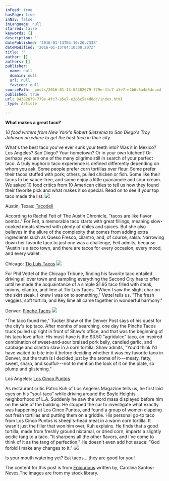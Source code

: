 ```yaml
---
inFeed: true
hasPage: true
inNav: false
inLanguage: null
starred: false
keywords: []
description: ''
datePublished: '2016-01-13T04:10:26.733Z'
dateModified: '2016-01-13T04:10:00.207Z'
title: ''
author: []
authors: []
publisher:
  name: null
  domain: null
  url: null
  favicon: null
sourcePath: _posts/2016-01-13-04382679-779e-4fc7-a5e7-e2b6c5a4d6dc.md
published: true
url: 04382679-779e-4fc7-a5e7-e2b6c5a4d6dc/index.html
_type: Article

---
```

**What makes a great taco?**

_10 food writers from New York's Robert Sietsema to San Diego's Troy Johnson on where to get the best taco in their city_

What's the best taco you've ever sunk your teeth into? Was it in Mexico? Los Angeles? San Diego? Your hometown? Or in your own kitchen? Or perhaps you are one of the many pilgrims still in search of your perfect taco.
A truly euphoric taco experience is defined differently depending on whom you ask. Some people prefer corn tortillas over flour. Some prefer their tacos stuffed with pork; others, pulled chicken or fish. Some like their tacos to be sauce-free, and some enjoy a little guacamole and sour cream. We asked 10 food critics from 10 American cities to tell us how they found their favorite pick and what makes it so special. Read on to see if your top taco made the list.
![](https://the-grid-user-content.s3-us-west-2.amazonaws.com/06d148a2-2977-434d-a5c2-869ae97d517d.jpg)

Austin, Texas: [Tacodeli][0]

According to Rachel Feit of The Austin Chronicle, "tacos are like flavor bombs." For Feit, a memorable taco starts with great fillings, meaning slow-cooked meats stewed with plenty of chiles and spices. But she also believes in the allure of the complexity that comes from adding extra ingredients such as Queso Fresco, cilantro, and, of course, salsa. Narrowing down her favorite taco to just one was a challenge, Feit admits, because "Austin is a taco town, and there are tacos for every occasion, every mood, and every wallet.

Chicago: [Tio Luis Tacos][1]
![](https://the-grid-user-content.s3-us-west-2.amazonaws.com/0c23ad47-1291-4f6f-a201-23ecdf74a756.jpg)

For Phil Vettel of the Chicago Tribune, finding his favorite taco entailed driving all over town and sampling everything the Second City has to offer until he made the acquaintance of a simple $1.95 taco filled with steak, onions, cilantro, and lime at Tio Luis Tacos. "When I saw the slight char on the skirt steak, I knew I was on to something," Vettel tells us. "The fresh veggies, soft tortilla, and Key lime all came together in wonderful harmony." 

Denver: [Pinche Tacos][2]
![](https://the-grid-user-content.s3-us-west-2.amazonaws.com/9a9fb580-fa63-42e3-ad1e-be93d8c88cf3.jpg)

"The taco found me," Tucker Shaw of the Denver Post says of his quest for the city's top taco. After months of searching, one day the Pinche Tacos truck pulled up right in front of Shaw's office, and that was the beginning of his taco love affair. His must-have is the $3.50 "agridulce" taco, an inspired combination of sweet-and-sour braised pork belly, candied garlic, and cabbage and cilantro slaw in a corn tortilla. Shaw admits, "You'd think I'd have waited to bite into it before deciding whether it was my favorite taco in Denver, but the truth is I decided just by the aroma of it---meaty, fatty, sweet, sharp, and soulful---not to mention the look of it on the plate, so plump and glistening."

Los Angeles: [Los Cinco Puntos][3]

As restaurant critic Patric Kuh of Los Angeles Magazine tells us, he first laid eyes on his "soul-taco" while driving around the Boyle Heights neighborhood of L.A. Suddenly he saw the word masa displayed before him on the side of the building. He stopped the car to investigate what exactly was happening at Los Cinco Puntos, and found a group of women clapping out fresh tortillas and putting them on a griddle. His personal go-to taco from Los Cinco Puntos is sheep's-head meat in a warm corn tortilla. It wasn't just the filler that won him over, Kuh explains. He finds that a good tortilla, made from freshly ground nixtamal, or dried corn, imparts a slightly acidic tang to a taco. "It sharpens all the other flavors, and I've come to think of it as the tang of perfection." He doesn't even add hot sauce: "God forbid I make any changes to it."
![](https://the-grid-user-content.s3-us-west-2.amazonaws.com/6e6b7c3b-022e-43e3-9004-6ee9a4853f0a.jpg)

Is your mouth watering yet? Eat tacos... they are good for you!

The content for this post is from [Epicurious][4] written by, Carolina Santos-Neves.The images are from my stock library.

[0]: http://www.tacodeli.com/
[1]: http://www.tioluistacos.com/
[2]: http://tacostequilawhiskey.com/
[3]: http://www.yelp.com/biz/los-cinco-puntos-los-angeles
[4]: http://www.epicurious.com/archive/diningtravel/restaurants/best-tacos